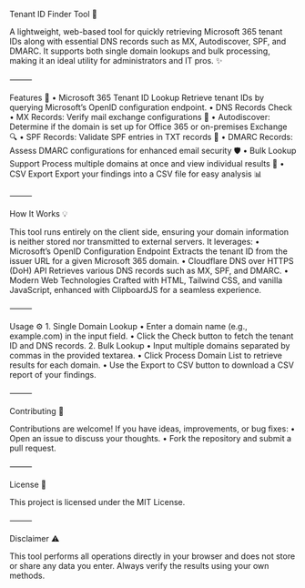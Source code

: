 Tenant ID Finder Tool 🚀

A lightweight, web-based tool for quickly retrieving Microsoft 365 tenant IDs along with essential DNS records such as MX, Autodiscover, SPF, and DMARC. It supports both single domain lookups and bulk processing, making it an ideal utility for administrators and IT pros. ✨

⸻

Features 🌟
	•	Microsoft 365 Tenant ID Lookup
Retrieve tenant IDs by querying Microsoft’s OpenID configuration endpoint.
	•	DNS Records Check
	•	MX Records: Verify mail exchange configurations 📧
	•	Autodiscover: Determine if the domain is set up for Office 365 or on-premises Exchange 🔍
	•	SPF Records: Validate SPF entries in TXT records 🔐
	•	DMARC Records: Assess DMARC configurations for enhanced email security 🛡️
	•	Bulk Lookup Support
Process multiple domains at once and view individual results 🔢
	•	CSV Export
Export your findings into a CSV file for easy analysis 📊

⸻

How It Works 💡

This tool runs entirely on the client side, ensuring your domain information is neither stored nor transmitted to external servers. It leverages:
	•	Microsoft’s OpenID Configuration Endpoint
Extracts the tenant ID from the issuer URL for a given Microsoft 365 domain.
	•	Cloudflare DNS over HTTPS (DoH) API
Retrieves various DNS records such as MX, SPF, and DMARC.
	•	Modern Web Technologies
Crafted with HTML, Tailwind CSS, and vanilla JavaScript, enhanced with ClipboardJS for a seamless experience.

⸻

Usage ⚙️
	1.	Single Domain Lookup
	•	Enter a domain name (e.g., example.com) in the input field.
	•	Click the Check button to fetch the tenant ID and DNS records.
	2.	Bulk Lookup
	•	Input multiple domains separated by commas in the provided textarea.
	•	Click Process Domain List to retrieve results for each domain.
	•	Use the Export to CSV button to download a CSV report of your findings.

⸻

Contributing 🤝

Contributions are welcome! If you have ideas, improvements, or bug fixes:
	•	Open an issue to discuss your thoughts.
	•	Fork the repository and submit a pull request.

⸻

License 📝

This project is licensed under the MIT License.

⸻

Disclaimer ⚠️

This tool performs all operations directly in your browser and does not store or share any data you enter. Always verify the results using your own methods.
